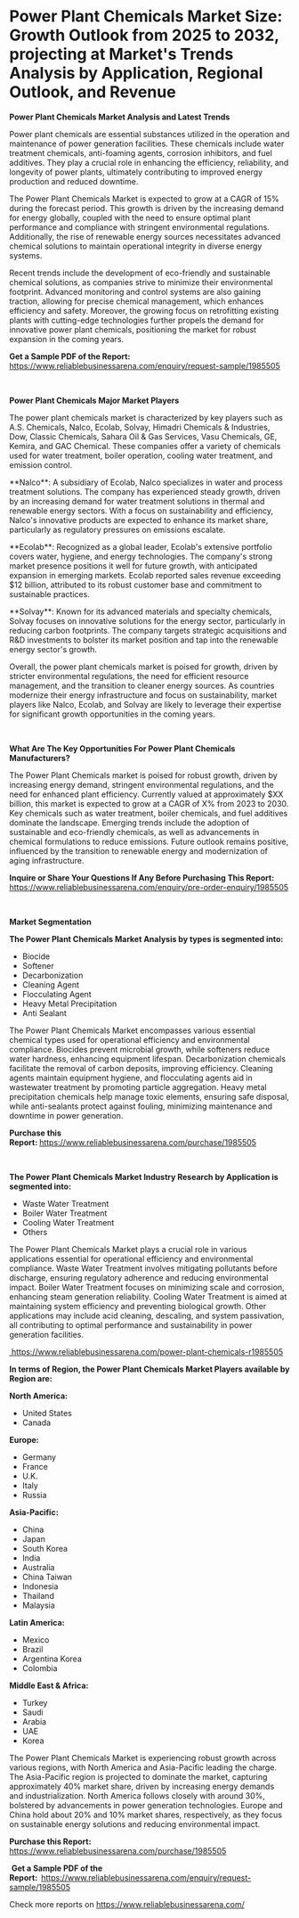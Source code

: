 <p><h1>Power Plant Chemicals Market Size: Growth Outlook from 2025 to 2032, projecting at Market's Trends Analysis by Application, Regional Outlook, and Revenue</h1></p><p><strong>Power Plant Chemicals Market Analysis and Latest Trends</strong></p>
<p><p>Power plant chemicals are essential substances utilized in the operation and maintenance of power generation facilities. These chemicals include water treatment chemicals, anti-foaming agents, corrosion inhibitors, and fuel additives. They play a crucial role in enhancing the efficiency, reliability, and longevity of power plants, ultimately contributing to improved energy production and reduced downtime.</p><p>The Power Plant Chemicals Market is expected to grow at a CAGR of 15% during the forecast period. This growth is driven by the increasing demand for energy globally, coupled with the need to ensure optimal plant performance and compliance with stringent environmental regulations. Additionally, the rise of renewable energy sources necessitates advanced chemical solutions to maintain operational integrity in diverse energy systems.</p><p>Recent trends include the development of eco-friendly and sustainable chemical solutions, as companies strive to minimize their environmental footprint. Advanced monitoring and control systems are also gaining traction, allowing for precise chemical management, which enhances efficiency and safety. Moreover, the growing focus on retrofitting existing plants with cutting-edge technologies further propels the demand for innovative power plant chemicals, positioning the market for robust expansion in the coming years.</p></p>
<p><strong>Get a Sample PDF of the Report:&nbsp;</strong> <a href="https://www.reliablebusinessarena.com/enquiry/request-sample/1985505?utm_campaign=3218&utm_medium=2&utm_source=Github&utm_content=ia&utm_term=01042025&utm_id=power-plant-chemicals">https://www.reliablebusinessarena.com/enquiry/request-sample/1985505</a></p>
<p>&nbsp;</p>
<p><strong>Power Plant Chemicals Major Market Players</strong></p>
<p><p>The power plant chemicals market is characterized by key players such as A.S. Chemicals, Nalco, Ecolab, Solvay, Himadri Chemicals & Industries, Dow, Classic Chemicals, Sahara Oil & Gas Services, Vasu Chemicals, GE, Kemira, and GAC Chemical. These companies offer a variety of chemicals used for water treatment, boiler operation, cooling water treatment, and emission control.</p><p>**Nalco**: A subsidiary of Ecolab, Nalco specializes in water and process treatment solutions. The company has experienced steady growth, driven by an increasing demand for water treatment solutions in thermal and renewable energy sectors. With a focus on sustainability and efficiency, Nalco's innovative products are expected to enhance its market share, particularly as regulatory pressures on emissions escalate.</p><p>**Ecolab**: Recognized as a global leader, Ecolab's extensive portfolio covers water, hygiene, and energy technologies. The company's strong market presence positions it well for future growth, with anticipated expansion in emerging markets. Ecolab reported sales revenue exceeding $12 billion, attributed to its robust customer base and commitment to sustainable practices.</p><p>**Solvay**: Known for its advanced materials and specialty chemicals, Solvay focuses on innovative solutions for the energy sector, particularly in reducing carbon footprints. The company targets strategic acquisitions and R&D investments to bolster its market position and tap into the renewable energy sector's growth.</p><p>Overall, the power plant chemicals market is poised for growth, driven by stricter environmental regulations, the need for efficient resource management, and the transition to cleaner energy sources. As countries modernize their energy infrastructure and focus on sustainability, market players like Nalco, Ecolab, and Solvay are likely to leverage their expertise for significant growth opportunities in the coming years.</p></p>
<p>&nbsp;</p>
<p><strong>What Are The Key Opportunities For Power Plant Chemicals Manufacturers?</strong></p>
<p><p>The Power Plant Chemicals market is poised for robust growth, driven by increasing energy demand, stringent environmental regulations, and the need for enhanced plant efficiency. Currently valued at approximately $XX billion, this market is expected to grow at a CAGR of X% from 2023 to 2030. Key chemicals such as water treatment, boiler chemicals, and fuel additives dominate the landscape. Emerging trends include the adoption of sustainable and eco-friendly chemicals, as well as advancements in chemical formulations to reduce emissions. Future outlook remains positive, influenced by the transition to renewable energy and modernization of aging infrastructure.</p></p>
<p><strong>Inquire or Share Your Questions If Any Before Purchasing This Report:</strong> <a href="https://www.reliablebusinessarena.com/enquiry/pre-order-enquiry/1985505?utm_campaign=3218&utm_medium=2&utm_source=Github&utm_content=ia&utm_term=01042025&utm_id=power-plant-chemicals">https://www.reliablebusinessarena.com/enquiry/pre-order-enquiry/1985505</a></p>
<p>&nbsp;</p>
<p><strong>Market Segmentation</strong></p>
<p><strong>The Power Plant Chemicals Market Analysis by types is segmented into:</strong></p>
<p><ul><li>Biocide</li><li>Softener</li><li>Decarbonization</li><li>Cleaning Agent</li><li>Flocculating Agent</li><li>Heavy Metal Precipitation</li><li>Anti Sealant</li></ul></p>
<p><p>The Power Plant Chemicals Market encompasses various essential chemical types used for operational efficiency and environmental compliance. Biocides prevent microbial growth, while softeners reduce water hardness, enhancing equipment lifespan. Decarbonization chemicals facilitate the removal of carbon deposits, improving efficiency. Cleaning agents maintain equipment hygiene, and flocculating agents aid in wastewater treatment by promoting particle aggregation. Heavy metal precipitation chemicals help manage toxic elements, ensuring safe disposal, while anti-sealants protect against fouling, minimizing maintenance and downtime in power generation.</p></p>
<p><strong>Purchase this Report:&nbsp;</strong><a href="https://www.reliablebusinessarena.com/purchase/1985505?utm_campaign=3218&utm_medium=2&utm_source=Github&utm_content=ia&utm_term=01042025&utm_id=power-plant-chemicals">https://www.reliablebusinessarena.com/purchase/1985505</a></p>
<p>&nbsp;</p>
<p><strong>The Power Plant Chemicals Market Industry Research by Application is segmented into:</strong></p>
<p><ul><li>Waste Water Treatment</li><li>Boiler Water Treatment</li><li>Cooling Water Treatment</li><li>Others</li></ul></p>
<p><p>The Power Plant Chemicals Market plays a crucial role in various applications essential for operational efficiency and environmental compliance. Waste Water Treatment involves mitigating pollutants before discharge, ensuring regulatory adherence and reducing environmental impact. Boiler Water Treatment focuses on minimizing scale and corrosion, enhancing steam generation reliability. Cooling Water Treatment is aimed at maintaining system efficiency and preventing biological growth. Other applications may include acid cleaning, descaling, and system passivation, all contributing to optimal performance and sustainability in power generation facilities.</p></p>
<p><a href="https://www.reliablebusinessarena.com/power-plant-chemicals-r1985505?utm_campaign=3218&utm_medium=2&utm_source=Github&utm_content=ia&utm_term=01042025&utm_id=power-plant-chemicals">&nbsp;https://www.reliablebusinessarena.com/power-plant-chemicals-r1985505</a></p>
<p><strong>In terms of Region, the Power Plant Chemicals Market Players available by Region are:</strong></p>
<p>
    <p> <strong> North America: </strong>
        <ul>
            <li>United States</li>
            <li>Canada</li>
        </ul>
        </p> 
    <p> <strong> Europe: </strong>
        <ul>
            <li>Germany</li>
            <li>France</li>
            <li>U.K.</li>
            <li>Italy</li>
            <li>Russia</li>
        </ul>
        </p> 
    <p> <strong> Asia-Pacific: </strong>
        <ul>
            <li>China</li>
            <li>Japan</li>
            <li>South Korea</li>
            <li>India</li>
            <li>Australia</li>
            <li>China Taiwan</li>
            <li>Indonesia</li>
            <li>Thailand</li>
            <li>Malaysia</li>
        </ul>
        </p> 
    <p> <strong> Latin America: </strong>
        <ul>
            <li>Mexico</li>
            <li>Brazil</li>
            <li>Argentina Korea</li>
            <li>Colombia</li>
        </ul>
        </p> 
    <p> <strong> Middle East & Africa: </strong>
        <ul>
            <li>Turkey</li>
            <li>Saudi</li>
            <li>Arabia</li>
            <li>UAE</li>
            <li>Korea</li>
        </ul>
    </p>
    </p>
<p><p>The Power Plant Chemicals Market is experiencing robust growth across various regions, with North America and Asia-Pacific leading the charge. The Asia-Pacific region is projected to dominate the market, capturing approximately 40% market share, driven by increasing energy demands and industrialization. North America follows closely with around 30%, bolstered by advancements in power generation technologies. Europe and China hold about 20% and 10% market shares, respectively, as they focus on sustainable energy solutions and reducing environmental impact.</p></p>
<p><strong>Purchase this Report: </strong><a href="https://www.reliablebusinessarena.com/purchase/1985505?utm_campaign=3218&utm_medium=2&utm_source=Github&utm_content=ia&utm_term=01042025&utm_id=power-plant-chemicals">https://www.reliablebusinessarena.com/purchase/1985505</a></p>
<p>&nbsp;<strong>Get a Sample PDF of the Report:&nbsp;&nbsp;</strong><a href="https://www.reliablebusinessarena.com/enquiry/request-sample/1985505?utm_campaign=3218&utm_medium=2&utm_source=Github&utm_content=ia&utm_term=01042025&utm_id=power-plant-chemicals">https://www.reliablebusinessarena.com/enquiry/request-sample/1985505</a></p>
<p><strong></strong></p>
<p>Check more reports on <a href="https://www.reliablebusinessarena.com/?utm_campaign=3218&utm_medium=2&utm_source=Github&utm_content=ia&utm_term=01042025&utm_id=power-plant-chemicals">https://www.reliablebusinessarena.com/</a></p>
